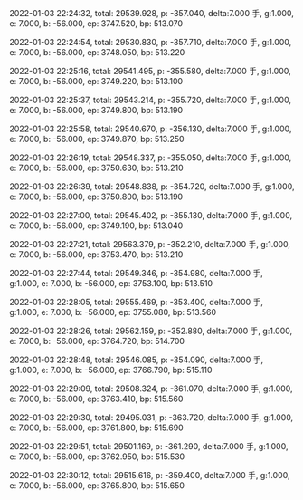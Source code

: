 2022-01-03 22:24:32, total: 29539.928, p: -357.040, delta:7.000 手, g:1.000, e: 7.000, b: -56.000, ep: 3747.520, bp: 513.070

2022-01-03 22:24:54, total: 29530.830, p: -357.710, delta:7.000 手, g:1.000, e: 7.000, b: -56.000, ep: 3748.050, bp: 513.220

2022-01-03 22:25:16, total: 29541.495, p: -355.580, delta:7.000 手, g:1.000, e: 7.000, b: -56.000, ep: 3749.220, bp: 513.100

2022-01-03 22:25:37, total: 29543.214, p: -355.720, delta:7.000 手, g:1.000, e: 7.000, b: -56.000, ep: 3749.800, bp: 513.190

2022-01-03 22:25:58, total: 29540.670, p: -356.130, delta:7.000 手, g:1.000, e: 7.000, b: -56.000, ep: 3749.870, bp: 513.250

2022-01-03 22:26:19, total: 29548.337, p: -355.050, delta:7.000 手, g:1.000, e: 7.000, b: -56.000, ep: 3750.630, bp: 513.210

2022-01-03 22:26:39, total: 29548.838, p: -354.720, delta:7.000 手, g:1.000, e: 7.000, b: -56.000, ep: 3750.800, bp: 513.190

2022-01-03 22:27:00, total: 29545.402, p: -355.130, delta:7.000 手, g:1.000, e: 7.000, b: -56.000, ep: 3749.190, bp: 513.040

2022-01-03 22:27:21, total: 29563.379, p: -352.210, delta:7.000 手, g:1.000, e: 7.000, b: -56.000, ep: 3753.470, bp: 513.210

2022-01-03 22:27:44, total: 29549.346, p: -354.980, delta:7.000 手, g:1.000, e: 7.000, b: -56.000, ep: 3753.100, bp: 513.510

2022-01-03 22:28:05, total: 29555.469, p: -353.400, delta:7.000 手, g:1.000, e: 7.000, b: -56.000, ep: 3755.080, bp: 513.560

2022-01-03 22:28:26, total: 29562.159, p: -352.880, delta:7.000 手, g:1.000, e: 7.000, b: -56.000, ep: 3764.720, bp: 514.700

2022-01-03 22:28:48, total: 29546.085, p: -354.090, delta:7.000 手, g:1.000, e: 7.000, b: -56.000, ep: 3766.790, bp: 515.110

2022-01-03 22:29:09, total: 29508.324, p: -361.070, delta:7.000 手, g:1.000, e: 7.000, b: -56.000, ep: 3763.410, bp: 515.560

2022-01-03 22:29:30, total: 29495.031, p: -363.720, delta:7.000 手, g:1.000, e: 7.000, b: -56.000, ep: 3761.800, bp: 515.690

2022-01-03 22:29:51, total: 29501.169, p: -361.290, delta:7.000 手, g:1.000, e: 7.000, b: -56.000, ep: 3762.950, bp: 515.530

2022-01-03 22:30:12, total: 29515.616, p: -359.400, delta:7.000 手, g:1.000, e: 7.000, b: -56.000, ep: 3765.800, bp: 515.650